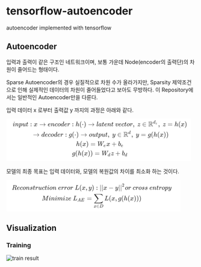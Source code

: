 # tensorflow-autoencoder
autoencoder implemented with tensorflow



## Autoencoder

입력과 출력이 같은 구조인 네트워크이며, 보통 가운데 Node(encoder의 출력단)의 차원이 줄어드는 형태이다.

Sparse Autoencoder의 경우 실질적으로 차원 수가 올라가지만, Sparsity 제약조건으로 인해 실제적인 데이터의 차원이 줄어들었다고 보아도 무방하다. 이 Repository에서는 일반적인 Autoencoder만을 다룬다.

입력 데이터 x 로부터 출력값 y 까지의 과정은 아래와 같다.

![x to y](./images/x_to_y.png)

모델의 최종 목표는 입력 데이터와, 모델의 복원값의 차이를 최소화 하는 것이다.

![loss](./images/loss.png)

## Visualization

### Training

![train result](./images/train_result.gif)